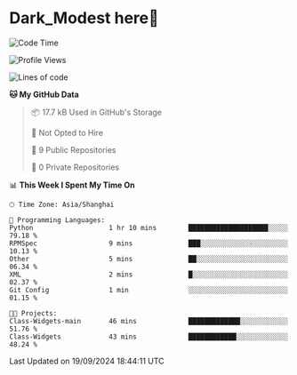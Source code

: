 # Dark_Modest here👋
<!--
<img align="left" src="https://github-readme-stats.vercel.app/api/top-langs/?username=DarkModest" height=255>
<img align="left" src="https://github-readme-stats.vercel.app/api?username=DarkModest&include_all_commits=true&count_private-true&custom_title=Dark_Modest'%20GitHub%20Stats&line_height=30&show_icons=true&hide_border=false&bg_color=ffffff&title_color=000000&icon_color=000000&text_color=463467"><br>
-->
<!--START_SECTION:waka-->
![Code Time](http://img.shields.io/badge/Code%20Time-156%20hrs%2048%20mins-blue)

![Profile Views](http://img.shields.io/badge/Profile%20Views-0-blue)

![Lines of code](https://img.shields.io/badge/From%20Hello%20World%20I%27ve%20Written-131.3%20thousand%20lines%20of%20code-blue)

**🐱 My GitHub Data** 

> 📦 17.7 kB Used in GitHub's Storage 
 > 
> 🚫 Not Opted to Hire
 > 
> 📜 9 Public Repositories 
 > 
> 🔑 0 Private Repositories 
 > 
📊 **This Week I Spent My Time On** 

```text
🕑︎ Time Zone: Asia/Shanghai

💬 Programming Languages: 
Python                   1 hr 10 mins        ████████████████████░░░░░   79.18 % 
RPMSpec                  9 mins              ███░░░░░░░░░░░░░░░░░░░░░░   10.13 % 
Other                    5 mins              ██░░░░░░░░░░░░░░░░░░░░░░░   06.34 % 
XML                      2 mins              █░░░░░░░░░░░░░░░░░░░░░░░░   02.37 % 
Git Config               1 min               ░░░░░░░░░░░░░░░░░░░░░░░░░   01.15 % 

🐱‍💻 Projects: 
Class-Widgets-main       46 mins             █████████████░░░░░░░░░░░░   51.76 % 
Class-Widgets            43 mins             ████████████░░░░░░░░░░░░░   48.24 % 
```


 Last Updated on 19/09/2024 18:44:11 UTC
<!--END_SECTION:waka-->
